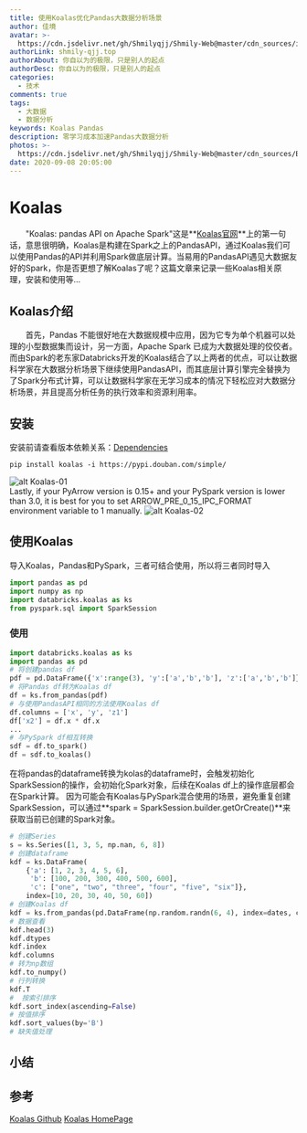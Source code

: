 ```yaml
---
title: 使用Koalas优化Pandas大数据分析场景
author: 佳境
avatar: >-
  https://cdn.jsdelivr.net/gh/Shmilyqjj/Shmily-Web@master/cdn_sources/img/custom/avatar.jpg
authorLink: shmily-qjj.top
authorAbout: 你自以为的极限，只是别人的起点
authorDesc: 你自以为的极限，只是别人的起点
categories:
  - 技术
comments: true
tags:
  - 大数据
  - 数据分析
keywords: Koalas Pandas
description: 零学习成本加速Pandas大数据分析
photos: >-
  https://cdn.jsdelivr.net/gh/Shmilyqjj/Shmily-Web@master/cdn_sources/Blog_Images/Spark/Koalas/Koalas-cover.png
date: 2020-09-08 20:05:00
---
```

# Koalas
&emsp;&emsp;"Koalas: pandas API on Apache Spark"这是**[Koalas官网](https://koalas.readthedocs.io/en/latest/)**上的第一句话，意思很明确，Koalas是构建在Spark之上的PandasAPI，通过Koalas我们可以使用Pandas的API并利用Spark做底层计算。当易用的PandasAPI遇见大数据友好的Spark，你是否更想了解Koalas了呢？这篇文章来记录一些Koalas相关原理，安装和使用等...

## Koalas介绍
&emsp;&emsp;首先，Pandas 不能很好地在大数据规模中应用，因为它专为单个机器可以处理的小型数据集而设计，另一方面，Apache Spark 已成为大数据处理的佼佼者。而由Spark的老东家Databricks开发的Koalas结合了以上两者的优点，可以让数据科学家在大数据分析场景下继续使用PandasAPI，而其底层计算引擎完全替换为了Spark分布式计算，可以让数据科学家在无学习成本的情况下轻松应对大数据分析场景，并且提高分析任务的执行效率和资源利用率。

## 安装
安装前请查看版本依赖关系：[Dependencies](https://koalas.readthedocs.io/en/latest/getting_started/install.html#dependencies)
```shell
pip install koalas -i https://pypi.douban.com/simple/
```
![alt Koalas-01](https://cdn.jsdelivr.net/gh/Shmilyqjj/Shmily-Web@master/cdn_sources/Blog_Images/Spark/Koalas/Koalas-01.png)   
Lastly, if your PyArrow version is 0.15+ and your PySpark version is lower than 3.0, it is best for you to set ARROW_PRE_0_15_IPC_FORMAT environment variable to 1 manually.
![alt Koalas-02](https://cdn.jsdelivr.net/gh/Shmilyqjj/Shmily-Web@master/cdn_sources/Blog_Images/Spark/Koalas/Koalas-02.jpg)   

## 使用Koalas
导入Koalas，Pandas和PySpark，三者可结合使用，所以将三者同时导入
```python
import pandas as pd
import numpy as np
import databricks.koalas as ks
from pyspark.sql import SparkSession
```

### 使用
```python
import databricks.koalas as ks
import pandas as pd
# 将创建pandas df
pdf = pd.DataFrame({'x':range(3), 'y':['a','b','b'], 'z':['a','b','b']})
# 将Pandas df转为Koalas df
df = ks.from_pandas(pdf)
# 与使用PandasAPI相同的方法使用Koalas df
df.columns = ['x', 'y', 'z1']
df['x2'] = df.x * df.x
...
# 与PySpark df相互转换
sdf = df.to_spark()
df = sdf.to_koalas()
```
在将pandas的dataframe转换为kolas的dataframe时，会触发初始化SparkSession的操作，会初始化Spark对象，后续在Koalas df上的操作底层都会在Spark计算。
因为可能会有Koalas与PySpark混合使用的场景，避免重复创建SparkSession，可以通过**spark = SparkSession.builder.getOrCreate()**来获取当前已创建的Spark对象。

```python
# 创建Series
s = ks.Series([1, 3, 5, np.nan, 6, 8])  
# 创建dataframe
kdf = ks.DataFrame(
    {'a': [1, 2, 3, 4, 5, 6],
     'b': [100, 200, 300, 400, 500, 600],
     'c': ["one", "two", "three", "four", "five", "six"]},
    index=[10, 20, 30, 40, 50, 60])
# 创建Koalas df
kdf = ks.from_pandas(pd.DataFrame(np.random.randn(6, 4), index=dates, columns=list('ABCD')))
# 数据查看
kdf.head(3)
kdf.dtypes
kdf.index 
kdf.columns
# 转为np数组
kdf.to_numpy()
# 行列转换
kdf.T
#  按索引排序
kdf.sort_index(ascending=False)
# 按值排序
kdf.sort_values(by='B')
# 缺失值处理

```


## 小结  


## 参考 
[Koalas Github](https://github.com/databricks/koalas)
[Koalas HomePage](https://koalas.readthedocs.io/en/latest/)